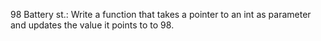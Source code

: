 98 Battery st.: Write a function that takes a pointer to an int as parameter and updates the value it points to to 98.
